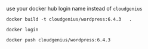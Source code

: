 use your docker hub login name instead of `cloudgenius`

```
docker build -t cloudgenius/wordpress:6.4.3   .

docker login

docker push cloudgenius/wordpress:6.4.3
```
